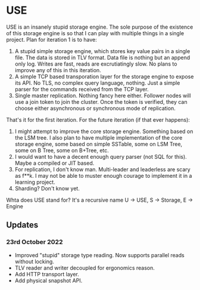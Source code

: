 # USE

USE is an insanely stupid storage engine. The sole purpose of the existence of this storage engine is so that I can play with multiple things in a single project. Plan for iteration 1 is to have:
1. A stupid simple storage engine, which stores key value pairs in a single file. The data is stored in TLV format. Data file is nothing but an append only log. Writes are fast, reads are excrutiatingly slow. No plans to improve any of this in this iteration.
2. A simple TCP based transporation layer for the storage engine to expose its API. No TLS, no complex query language, nothing. Just a simple parser for the commands received from the TCP layer.
3. Single master replication. Nothing fancy here either. Follower nodes will use a join token to join the cluster. Once the token is verified, they can choose either asynchronous or synchronous mode of replication.

That's it for the first iteration. For the future iteration (if that ever happens):
1. I might attempt to improve the core storage engine. Something based on the LSM tree. I also plan to have multiple implementation of the core storage engine, some based on simple SSTable, some on LSM Tree, some on B Tree, some on B+Tree, etc.
2. I would want to have a decent enough query parser (not SQL for this). Maybe a compiled or JIT based.
3. For replication, I don't know man. Multi-leader and leaderless are scary as f**k. I may not be able to muster enough courage to implement it in a learning project.
4. Sharding? Don't know yet.

Whta does USE stand for? It's a recursive name U -> USE, S -> Storage, E -> Engine

## Updates
### 23rd October 2022
- Improved "stupid" storage type reading. Now supports parallel reads without locking.
- TLV reader and writer decoupled for ergonomics reason.
- Add HTTP transport layer.
- Add physical snapshot API.